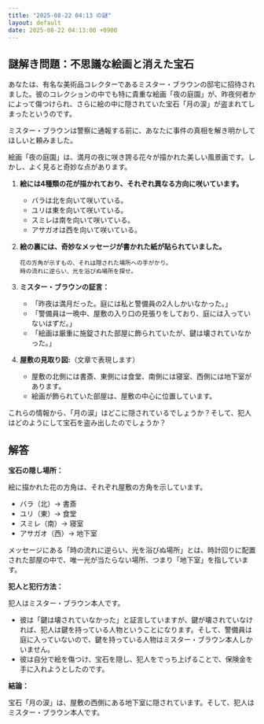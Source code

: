 ```yaml
---
title: "2025-08-22 04:13 の謎"
layout: default
date: 2025-08-22 04:13:00 +0900
---
```

## 謎解き問題：不思議な絵画と消えた宝石

あなたは、有名な美術品コレクターであるミスター・ブラウンの邸宅に招待されました。彼のコレクションの中でも特に貴重な絵画「夜の庭園」が、昨夜何者かによって傷つけられ、さらに絵の中に隠されていた宝石「月の涙」が盗まれてしまったというのです。

ミスター・ブラウンは警察に通報する前に、あなたに事件の真相を解き明かしてほしいと頼みました。

絵画「夜の庭園」は、満月の夜に咲き誇る花々が描かれた美しい風景画です。しかし、よく見ると奇妙な点があります。

1.  **絵には4種類の花が描かれており、それぞれ異なる方向に咲いています。**
    *   バラは北を向いて咲いている。
    *   ユリは東を向いて咲いている。
    *   スミレは南を向いて咲いている。
    *   アサガオは西を向いて咲いている。

2.  **絵の裏には、奇妙なメッセージが書かれた紙が貼られていました。**

    ```
    花の方角が示すもの、それは隠された場所への手がかり。
    時の流れに逆らい、光を浴びぬ場所を探せ。
    ```

3.  **ミスター・ブラウンの証言：**
    *   「昨夜は満月だった。庭には私と警備員の2人しかいなかった。」
    *   「警備員は一晩中、屋敷の入り口の見張りをしており、庭には入っていないはずだ。」
    *   「絵画は厳重に施錠された部屋に飾られていたが、鍵は壊されていなかった。」

4.  **屋敷の見取り図:**（文章で表現します）
    *   屋敷の北側には書斎、東側には食堂、南側には寝室、西側には地下室があります。
    *   絵画が飾られていた部屋は、屋敷の中心に位置しています。

これらの情報から、「月の涙」はどこに隠されているでしょうか？そして、犯人はどのようにして宝石を盗み出したのでしょうか？

## 解答

**宝石の隠し場所：**

絵に描かれた花の方角は、それぞれ屋敷の方角を示しています。

*   バラ（北）→ 書斎
*   ユリ（東）→ 食堂
*   スミレ（南）→ 寝室
*   アサガオ（西）→ 地下室

メッセージにある「時の流れに逆らい、光を浴びぬ場所」とは、時計回りに配置された部屋の中で、唯一光が当たらない場所、つまり「地下室」を指しています。

**犯人と犯行方法：**

犯人はミスター・ブラウン本人です。

*   彼は「鍵は壊されていなかった」と証言していますが、鍵が壊されていなければ、犯人は鍵を持っている人物ということになります。そして、警備員は庭に入っていないので、鍵を持っている人物はミスター・ブラウン本人しかいません。
*   彼は自分で絵を傷つけ、宝石を隠し、犯人をでっち上げることで、保険金を手に入れようとしたのです。

**結論：**

宝石「月の涙」は、屋敷の西側にある地下室に隠されています。そして、犯人はミスター・ブラウン本人です。
